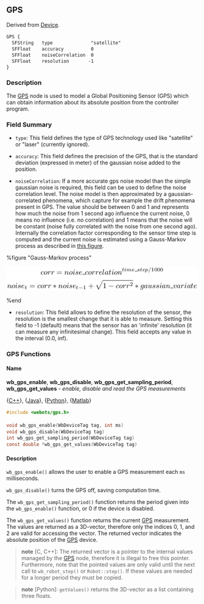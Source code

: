 ## GPS

Derived from [Device](device.md#device).

```
GPS {
  SFString   type              "satellite"
  SFFloat    accuracy          0
  SFFloat    noiseCorrelation  0
  SFFloat    resolution       -1
}
```

### Description

The [GPS](gps.md#gps) node is used to model a Global Positioning Sensor (GPS)
which can obtain information about its absolute position from the controller
program.

### Field Summary

- `type`: This field defines the type of GPS technology used like "satellite" or
"laser" (currently ignored).

- `accuracy`: This field defines the precision of the GPS, that is the standard
deviation (expressed in meter) of the gaussian noise added to the position.

- `noiseCorrelation`: If a more accurate gps noise model than the simple gaussian
noise is required, this field can be used to define the noise correlation level.
The noise model is then approximated by a gaussian-correlated phenomena, which
capture for example the drift phenomena present in GPS. The value should be
between 0 and 1 and represents how much the noise from 1 second ago influence
the current noise, 0 means no influence (i.e. no correlation) and 1 means that
the noise will be constant (noise fully correlated with the noise from one
second ago). Internally the correlation factor corresponding to the sensor time
step is computed and the current noise is estimated using a Gauss-Markov process
as described in [this figure](gps.md#gauss-markov-process).

%figure "Gauss-Markov process"

![Gauss-Markov process](pdf/gauss_markov.pdf.png)

%end

- `resolution`: This field allows to define the resolution of the sensor, the
resolution is the smallest change that it is able to measure. Setting this field
to -1 (default) means that the sensor has an 'infinite' resolution (it can
measure any infinitesimal change). This field accepts any value in the interval
(0.0, inf).

### GPS Functions

#### <a name="wb_gps_get_values"/>Name

**wb\_gps\_enable**, **wb\_gps\_disable**, **wb\_gps\_get\_sampling\_period**, **wb\_gps\_get\_values** - *enable, disable and read the GPS measurements*

{[C++](cpp-api.md#cpp_gps)}, {[Java](java-api.md#java_gps)}, {[Python](python-api.md#python_gps)}, {[Matlab](matlab-api.md#matlab_gps)}

``` c
#include <webots/gps.h>

void wb_gps_enable(WbDeviceTag tag, int ms)
void wb_gps_disable(WbDeviceTag tag)
int wb_gps_get_sampling_period(WbDeviceTag tag)
const double *wb_gps_get_values(WbDeviceTag tag)
```

#### Description

`wb_gps_enable()` allows the user to enable a GPS measurement each `ms`
milliseconds.

`wb_gps_disable()` turns the GPS off, saving computation time.

The `wb_gps_get_sampling_period()` function returns the period given into the
`wb_gps_enable()` function, or 0 if the device is disabled.

The `wb_gps_get_values()` function returns the current [GPS](gps.md#gps)
measurement. The values are returned as a 3D-vector, therefore only the indices
0, 1, and 2 are valid for accessing the vector. The returned vector indicates
the absolute position of the [GPS](gps.md#gps) device.

> **note** [C, C++]: The returned vector is a pointer to the internal values managed by the
[GPS](gps.md#gps) node, therefore it is illegal to free this pointer.
Furthermore, note that the pointed values are only valid until the next call to
`wb_robot_step()` or `Robot::step()`. If these values are needed for a longer
period they must be copied.

<!-- -->

> **note** [Python]: `getValues()` returns the 3D-vector as a list containing three floats.

